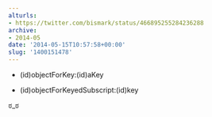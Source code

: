 ```yaml
---
alturls:
- https://twitter.com/bismark/status/466895255284236288
archive:
- 2014-05
date: '2014-05-15T10:57:58+00:00'
slug: '1400151478'
---
```


- (id)objectForKey:(id)aKey

- (id)objectForKeyedSubscript:(id)key

ಠ_ಠ

